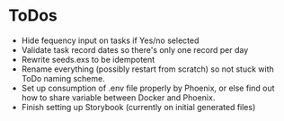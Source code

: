 # ToDos

* Hide fequency input on tasks if Yes/no selected
* Validate task record dates so there's only one record per day
* Rewrite seeds.exs to be idempotent
* Rename everything (possibly restart from scratch) so not stuck with ToDo naming scheme.
* Set up consumption of .env file properly by Phoenix, or else find out how to share variable between Docker and Phoenix.
* Finish setting up Storybook (currently on initial generated files)

